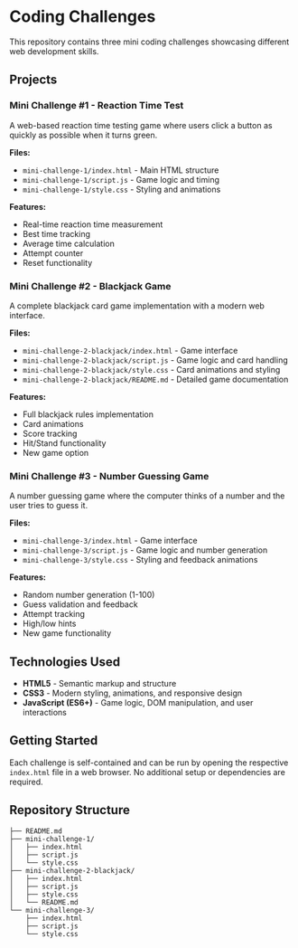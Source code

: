# Coding Challenges

This repository contains three mini coding challenges showcasing different web development skills.

## Projects

### Mini Challenge #1 - Reaction Time Test
A web-based reaction time testing game where users click a button as quickly as possible when it turns green.

**Files:**
- `mini-challenge-1/index.html` - Main HTML structure
- `mini-challenge-1/script.js` - Game logic and timing
- `mini-challenge-1/style.css` - Styling and animations

**Features:**
- Real-time reaction time measurement
- Best time tracking
- Average time calculation
- Attempt counter
- Reset functionality

### Mini Challenge #2 - Blackjack Game
A complete blackjack card game implementation with a modern web interface.

**Files:**
- `mini-challenge-2-blackjack/index.html` - Game interface
- `mini-challenge-2-blackjack/script.js` - Game logic and card handling
- `mini-challenge-2-blackjack/style.css` - Card animations and styling
- `mini-challenge-2-blackjack/README.md` - Detailed game documentation

**Features:**
- Full blackjack rules implementation
- Card animations
- Score tracking
- Hit/Stand functionality
- New game option

### Mini Challenge #3 - Number Guessing Game
A number guessing game where the computer thinks of a number and the user tries to guess it.

**Files:**
- `mini-challenge-3/index.html` - Game interface
- `mini-challenge-3/script.js` - Game logic and number generation
- `mini-challenge-3/style.css` - Styling and feedback animations

**Features:**
- Random number generation (1-100)
- Guess validation and feedback
- Attempt tracking
- High/low hints
- New game functionality

## Technologies Used

- **HTML5** - Semantic markup and structure
- **CSS3** - Modern styling, animations, and responsive design
- **JavaScript (ES6+)** - Game logic, DOM manipulation, and user interactions

## Getting Started

Each challenge is self-contained and can be run by opening the respective `index.html` file in a web browser. No additional setup or dependencies are required.

## Repository Structure

```
├── README.md
├── mini-challenge-1/
│   ├── index.html
│   ├── script.js
│   └── style.css
├── mini-challenge-2-blackjack/
│   ├── index.html
│   ├── script.js
│   ├── style.css
│   └── README.md
└── mini-challenge-3/
    ├── index.html
    ├── script.js
    └── style.css
```
